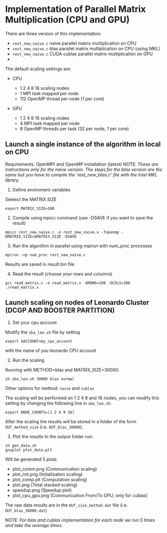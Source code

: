 # Implementation of Parallel Matrix Multiplication (CPU and GPU)

There are three version of this implementation:
- `rest_new_naive.c` naive parallel matrix multiplication on CPU
- `rest_new_naive.c` blas parallel matrix multiplication on CPU (using MKL)
- `rest_new_naive.c` CUDA cublas parallel matrix multiplication on GPU
- 
The default scaling settings are:
- CPU  
  - 1 2 4 8 16 scaling nodes
  - 1 MPI task mapped per node
  - 112 OpenMP thread per node (1 per core)

- GPU 
  - 1 2 4 8 16 scaling nodes
  - 4 MPI task mapped per node
  - 8 OpenMP threads per task (32 per node, 1 per core)
 
    
## Launch a single instance of the algorithm in local on CPU

Requirements: OpenMPI and OpenMP installation (latest)
NOTE: *These are instructions only for the naive version. 
The steps for the blas version are the same but you have to compile the 'rest_new_blas.c' file with the Intel MKL library.*

1) Define enviroment variables

Seleect the MATRIX SIZE 
```
export MATRIX_SIZE=100
```



2) Compile using mpicc command (use -DSAVE if you want to save the result)
```
mpicc rest_new_naive.c -o rest_new_naive.x -fopenmp -DMATRIX_SIZE=$MATRIX_SIZE -DSAVE

```
3) Run the algorithm in parallel using mpirun with num_proc processes
```
mpirun -np num_proc rest_new_naive.c
```
Results are saved in result.bin file.

4) Read the result (choose your rows and columns)
```
gcc read_matrix.c -o read_matrix.x -DROWS=100 -DCOLS=100
./read_matrix.x
```


## Launch scaling on nodes of Leonardo Cluster (DCGP AND BOOSTER PARTITION)

1) Set your cpu account

Modify the `sba_leo.sh` file by setting 
```
export $ACCOUNT=my_cpu_account
```
with the name of you leonardo CPU account

2) Run the scaling

Running with METHOD=blas and MATRIX_SIZE=30000:
```
sh sba_leo.sh 30000 blas normal
```

Other options for method: `naive` and `cublas`

The scaling will be performed on 1 2 4 8 and 16 nodes, you can modify this setting by changing the following line in `sba_leo.sh`:
```
export NODE_COUNTS=(1 2 4 8 16)
```

After the scaling the results will be stored in a folder of the form `OUT_method_size` (i.e. `OUT_blas_30000`).

3) Plot the results
In the output folder run:
  ```
  sh gen_data.sh
  gnuplot plot_data.plt
  ```
Will be generated 5 plots:
- plot_comm.png (Communication scaling)
- plot_init.png (Initialization scaling)
- plot_comp.plt (Computation scaling)
- plot.png (Total stacked scaling)
- speedup.png (Speedup plot)
- plot_cpu_gpu.png (Communication From/To GPU, only for cublas)

The raw data results are in the `OUT_size_method.dat` file (i.e. `OUT_blas_30000.dat`)

NOTE: *For blas and cublas implementation for each node we run 5 times and take the average times.*



